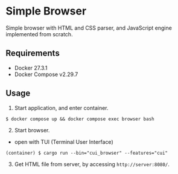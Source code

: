 # Simple Browser
Simple browser with HTML and CSS parser, and JavaScript engine implemented from scratch.

## Requirements
- Docker 27.3.1
- Docker Compose v2.29.7

## Usage
1. Start application, and enter container.
```shell
$ docker compose up && docker compose exec browser bash
```

2. Start browser.
- open with TUI (Terminal User Interface)
```shell
(container) $ cargo run --bin="cui_browser" --features="cui"
```

3. Get HTML file from server, by accessing `http://server:8080/`.
